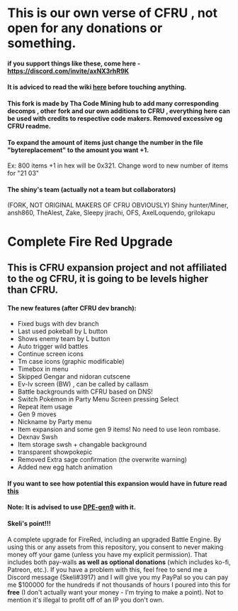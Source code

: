 # This is our own verse of CFRU , not open for any donations or something.

#### if you support things like these, come here - https://discord.com/invite/axNX3rhR9K
#### It is adviced to read the wiki [here](https://github.com/Shiny-Miner/CFRU-expansion/wiki) before touching anything.
#### This fork is made by Tha Code Mining hub to add many corresponding decomps , other fork and our own additions to CFRU , everything here can be used with credits to respective code makers. Removed excessive og CFRU readme.

#### To expand the amount of items just change the number in the file "bytereplacement" to the amount you want +1.
Ex: 800 items +1 in hex will be 0x321.
Change word to new number of items for "21 03"

#### The shiny's team (actually not a team but collaborators)
(FORK, NOT ORIGINAL MAKERS OF CFRU OBVIOUSLY)
Shiny hunter/Miner,
ansh860,
TheAlest,
Zake,
Sleepy jirachi,
OFS,
AxelLoquendo,
grilokapu

# Complete Fire Red Upgrade
## This is CFRU expansion project and not affiliated to the og CFRU, it is going to be levels higher than CFRU.
#### The new features (after CFRU dev branch):
- Fixed bugs with dev branch 
- Last used pokeball by L button
- Shows enemy team by L button
- Auto trigger wild battles
- Continue screen icons
- Tm case icons (graphic modificable)
- Timebox in menu
- Skipped Gengar and nidoran cutscene
- Ev-Iv screen (BW) , can be called by callasm
- Battle backgrounds with CFRU based on DNS!
- Switch Pokémon in Party Menu Screen pressing Select
- Repeat item usage
- Gen 9 moves
- Nickname by Party menu
- Item expansion and some gen 9 items! No need to use leon rombase.
- Dexnav Swsh
- Item storage swsh + changable background
- transparent showpokepic
- Removed Extra sage confirmation (the overwrite warning)
- Added new egg hatch animation 
#### If you want to see how potential this expansion would have in future read [this](https://github.com/Shiny-Miner/CFRU-expansion/blob/Experiments/todo.md)

#### Note: It is advised to use [DPE-gen9](https://github.com/Shiny-Miner/Dynamic-Pokemon-Expansion-Gen-9) with it.
#### Skeli's point!!!
A complete upgrade for FireRed, including an upgraded Battle Engine. By using this or any assets from this repository, you consent to never making money off your game (unless you have my explicit permission). That includes both pay-walls **as well as optional donations** (which includes ko-fi, Patreon, etc.). If you have a problem with this, feel free to send me a Discord message (Skeli#3917) and I will give you my PayPal so you can pay me $100000 for the hundreds if not thousands of hours I poured into this for **free** (I don't actually want your money - I'm trying to make a point). Not to mention it's illegal to profit off of an IP you don't own.

